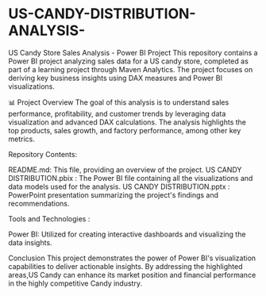 # US-CANDY-DISTRIBUTION-ANALYSIS-

US Candy Store Sales Analysis - Power BI Project This repository contains a Power BI project analyzing sales data for a US candy store, completed as part of a learning project through Maven Analytics. The project focuses on deriving key business insights using DAX measures and Power BI visualizations.

📊 Project Overview The goal of this analysis is to understand sales performance, profitability, and customer trends by leveraging data visualization and advanced DAX calculations. The analysis highlights the top products, sales growth, and factory performance, among other key metrics.

Repository Contents:


README.md: This file, providing an overview of the project.
US CANDY DISTRIBUTION.pbix : The Power BI file containing all the visualizations and data models used for the analysis.
US CANDY DISTRIBUTION.pptx : PowerPoint presentation summarizing the project's findings and recommendations.


Tools and Technologies :


Power BI: Utilized for creating interactive dashboards and visualizing the data insights.

Conclusion
This project demonstrates the power of  Power BI's visualization capabilities to deliver actionable insights. By addressing the highlighted areas,US Candy can enhance its market position and financial performance in the highly competitive Candy industry.


